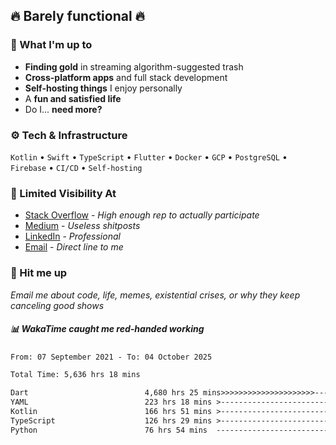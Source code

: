 ## 🔥 Barely functional 🔥

### 🎯 What I'm up to

- **Finding gold** in streaming algorithm-suggested trash
- **Cross-platform apps** and full stack development
- **Self-hosting things** I enjoy personally
- A **fun and satisfied life**
- Do I... **need more?**

### ⚙️ Tech & Infrastructure

`Kotlin` • `Swift` • `TypeScript` • `Flutter` • `Docker` • `GCP` • `PostgreSQL` • `Firebase` •
`CI/CD` • `Self-hosting`

### 🔗 Limited Visibility At

- [Stack Overflow](https://stackoverflow.com/users/15199864/deepanshu) - *High enough rep to
  actually participate*
- [Medium](https://medium.com/@deepanshuc2141) - *Useless shitposts*
- [LinkedIn](https://www.linkedin.com/in/chaudhary-deepanshu/) - *Professional*
- [Email](mailto:0qs8e9yn@duck.com) - *Direct line to me*

### 💬 Hit me up

*Email me about code, life, memes, existential crises, or why they keep canceling good shows*

##### 📊 *WakaTime caught me red-handed working*

<!--START_SECTION:waka-->

```txt
From: 07 September 2021 - To: 04 October 2025

Total Time: 5,636 hrs 18 mins

Dart                          4,680 hrs 25 mins>>>>>>>>>>>>>>>>>>>>>----   83.04 %
YAML                          223 hrs 18 mins >------------------------   03.96 %
Kotlin                        166 hrs 51 mins >------------------------   02.96 %
TypeScript                    126 hrs 29 mins >------------------------   02.24 %
Python                        76 hrs 54 mins  -------------------------   01.36 %
```

<!--END_SECTION:waka-->

<!---
If you're reading this in the raw file, you've gone too deep. Go back.
--->
